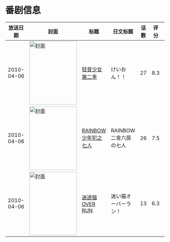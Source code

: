 # 番剧信息

|放送日期|封面|标题|日文标题|话数|评分|评分人数|
|---|---|---|---|---|---|---|
|2010-04-06|<img src="//lain.bgm.tv/pic/cover/c/73/f1/3774_hs9Fr.jpg" alt="封面" style="width:150px;height:200px;object-fit:cover;">|[轻音少女 第二季](https://bangumi.tv/subject/3774)|けいおん！！|27|8.3|18904人评分|
|2010-04-06|<img src="//lain.bgm.tv/pic/cover/c/3e/19/4283_Z0LWE.jpg" alt="封面" style="width:150px;height:200px;object-fit:cover;">|[RAINBOW 少年犯之七人](https://bangumi.tv/subject/4283)|RAINBOW 二舎六房の七人|26|7.5|1261人评分|
|2010-04-06|<img src="//lain.bgm.tv/pic/cover/c/8d/8f/4292_DC0c5.jpg" alt="封面" style="width:150px;height:200px;object-fit:cover;">|[迷途猫OVER RUN](https://bangumi.tv/subject/4292)|迷い猫オーバーラン！|13|6.3|2032人评分|
